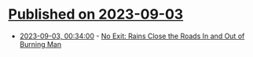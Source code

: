 # [Published on 2023-09-03](index.md)

* [2023-09-03, 00:34:00](https://news.slashdot.org/story/23/09/02/2316227/no-exit-rains-close-the-roads-in-and-out-of-burning-man?utm_source=rss1.0mainlinkanon&utm_medium=feed) - [No Exit: Rains Close the Roads In and Out of Burning Man](https://news.slashdot.org/story/23/09/02/2316227/no-exit-rains-close-the-roads-in-and-out-of-burning-man?utm_source=rss1.0mainlinkanon&utm_medium=feed)
